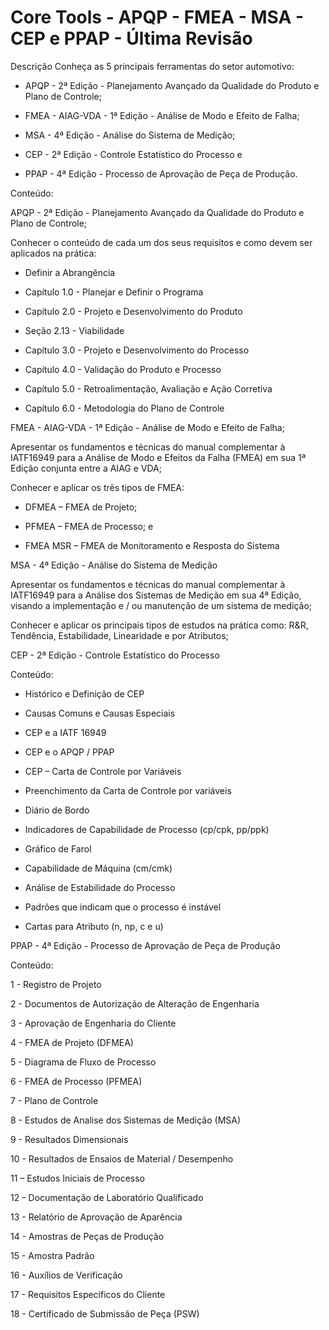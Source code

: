 # Core Tools - APQP - FMEA - MSA - CEP e PPAP - Última Revisão

Descrição
Conheça as 5 principais ferramentas do setor automotivo:

- APQP - 2ª Edição - Planejamento Avançado da Qualidade do Produto e Plano de Controle;

- FMEA - AIAG-VDA - 1ª Edição - Análise de Modo e Efeito de Falha;

- MSA - 4ª Edição - Análise do Sistema de Medição;

- CEP - 2ª Edição - Controle Estatístico do Processo e

- PPAP - 4ª Edição - Processo de Aprovação de Peça de Produção.



Conteúdo:

APQP - 2ª Edição - Planejamento Avançado da Qualidade do Produto e Plano de Controle;

Conhecer o conteúdo de cada um dos seus requisitos e como devem ser aplicados na prática:

- Definir a Abrangência

- Capítulo 1.0 - Planejar e Definir o Programa

- Capítulo 2.0 - Projeto e Desenvolvimento do Produto

- Seção 2.13 - Viabilidade

- Capítulo 3.0 - Projeto e Desenvolvimento do Processo

- Capítulo 4.0 - Validação do Produto e Processo

- Capítulo 5.0 - Retroalimentação, Avaliação e Ação Corretiva

- Capítulo 6.0 - Metodologia do Plano de Controle



FMEA - AIAG-VDA - 1ª Edição - Análise de Modo e Efeito de Falha;

Apresentar os fundamentos e técnicas do manual complementar à IATF16949 para a Análise de Modo e Efeitos da Falha (FMEA) em sua 1ª Edição conjunta entre a AIAG e VDA;

Conhecer e aplicar os três tipos de FMEA:

- DFMEA – FMEA de Projeto;

- PFMEA – FMEA de Processo; e

- FMEA MSR – FMEA de Monitoramento e Resposta do Sistema



MSA - 4ª Edição - Análise do Sistema de Medição

Apresentar os fundamentos e técnicas do manual complementar à IATF16949 para a Análise dos Sistemas de Medição em sua 4ª Edição, visando a implementação e / ou manutenção de um sistema de medição;

Conhecer e aplicar os principais tipos de estudos na prática como: R&R, Tendência, Estabilidade, Linearidade e por Atributos;



CEP - 2ª Edição - Controle Estatístico do Processo

Conteúdo:

- Histórico e Definição de CEP

- Causas Comuns e Causas Especiais

- CEP e a IATF 16949

- CEP e o APQP / PPAP

- CEP – Carta de Controle por Variáveis

- Preenchimento da Carta de Controle por variáveis

- Diário de Bordo

- Indicadores de Capabilidade de Processo (cp/cpk, pp/ppk)

- Gráfico de Farol

- Capabilidade de Máquina (cm/cmk)

- Análise de Estabilidade do Processo

- Padrões que indicam que o processo é instável

- Cartas para Atributo (n, np, c e u)



PPAP - 4ª Edição - Processo de Aprovação de Peça de Produção

Conteúdo:

1 - Registro de Projeto

2 - Documentos de Autorização de Alteração de Engenharia

3 - Aprovação de Engenharia do Cliente

4 - FMEA de Projeto (DFMEA)

5 - Diagrama de Fluxo de Processo

6 - FMEA de Processo (PFMEA)

7 - Plano de Controle

8 - Estudos de Analise dos Sistemas de Medição (MSA)

9 - Resultados Dimensionais

10 - Resultados de Ensaios de Material / Desempenho

11 – Estudos Iniciais de Processo

12 - Documentação de Laboratório Qualificado

13 - Relatório de Aprovação de Aparência

14 - Amostras de Peças de Produção

15 - Amostra Padrão

16 - Auxílios de Verificação

17 - Requisitos Específicos do Cliente

18 - Certificado de Submissão de Peça (PSW)
